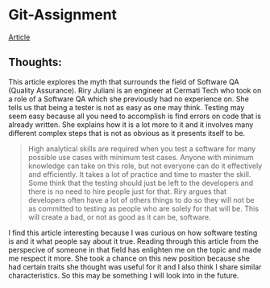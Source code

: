 # Git-Assignment

[Article](https://medium.com/cermati-tech/five-myths-of-testing-by-a-software-qa-27edb179fad)

## Thoughts:

This article explores the myth that surrounds the field of Software QA (Quality Assurance). Riry Juliani is an engineer at Cermati Tech who took on a role of a Software QA which she previously had no 
experience on. She tells us that being a tester is not as easy as one may think. Testing may seem easy because all you need to accomplish is find errors on code that is already written. She explains how 
it is a lot more to it and it involves many different complex steps that is not as obvious as it presents itself to be. 
>High analytical skills are required when you test a software for many possible use cases with minimum test cases.
Anyone with minimum knowledge can take on this role, but not everyone can do it effectively and efficiently. It takes a lot of practice and time to master the skill. Some think that the testing should 
just be left to the developers and there is no need to hire people just for that. Riry argues that developers often have a lot of others things to do so they will not be as committed to testing as 
people who are solely for that will be. This will create a bad, or not as good as it can be, software.

I find this article interesting because I was curious on how software testing is and it what people say about it true. Reading through this article from the perspecive of someone in that field has 
enlighten me on the topic and made me respect it more. She took a chance on this new position because she had certain traits she thought was useful for it and I also think I share similar 
characteristics. So this may be something I will look into in the future.
